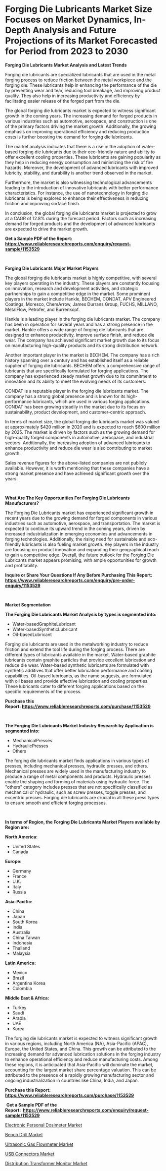 <p><h1>Forging Die Lubricants Market Size Focuses on Market Dynamics, In-Depth Analysis and Future Projections of its Market Forecasted for Period from 2023 to 2030</h1></p><p><strong>Forging Die Lubricants Market Analysis and Latest Trends</strong></p>
<p><p>Forging die lubricants are specialized lubricants that are used in the metal forging process to reduce friction between the metal workpiece and the forging die. These lubricants help in enhancing the performance of the die by preventing wear and tear, reducing tool breakage, and improving product quality. They also help in increasing productivity and efficiency by facilitating easier release of the forged part from the die.</p><p>The global forging die lubricants market is expected to witness significant growth in the coming years. The increasing demand for forged products in various industries such as automotive, aerospace, and construction is one of the primary factors driving the market growth. Additionally, the growing emphasis on improving operational efficiency and reducing production costs is further boosting the demand for forging die lubricants.</p><p>The market analysis indicates that there is a rise in the adoption of water-based forging die lubricants due to their eco-friendly nature and ability to offer excellent cooling properties. These lubricants are gaining popularity as they help in reducing energy consumption and minimizing the risk of fire hazards. Moreover, the development of advanced lubricants with improved lubricity, stability, and durability is another trend observed in the market.</p><p>Furthermore, the market is also witnessing technological advancements leading to the introduction of innovative lubricants with better performance characteristics. For instance, the use of nanotechnology in forging die lubricants is being explored to enhance their effectiveness in reducing friction and improving surface finish.</p><p>In conclusion, the global forging die lubricants market is projected to grow at a CAGR of 12.8% during the forecast period. Factors such as increasing demand for forged products and the development of advanced lubricants are expected to drive the market growth.</p></p>
<p><strong>Get a Sample PDF of the Report:&nbsp; <a href="https://www.reliableresearchreports.com/enquiry/request-sample/1153529">https://www.reliableresearchreports.com/enquiry/request-sample/1153529</a></strong></p>
<p>&nbsp;</p>
<p><strong>Forging Die Lubricants Major Market Players</strong></p>
<p><p>The global forging die lubricants market is highly competitive, with several key players operating in the industry. These players are constantly focusing on innovation, research and development activities, and strategic partnerships to gain a competitive edge in the market. Some prominent players in the market include Hankle, BECHEM, CONDAT, APV Engineered Coatings, Moresco, ChemArrow, James Durrans Group, FUCHS, MILLANO, MetalFlow, Petrofer, and Burrenkopf.</p><p>Hankle is a leading player in the forging die lubricants market. The company has been in operation for several years and has a strong presence in the market. Hankle offers a wide range of forging die lubricants that are designed to enhance productivity, improve surface finish, and reduce die wear. The company has achieved significant market growth due to its focus on manufacturing high-quality products and its strong distribution network.</p><p>Another important player in the market is BECHEM. The company has a rich history spanning over a century and has established itself as a reliable supplier of forging die lubricants. BECHEM offers a comprehensive range of lubricants that are specifically formulated for forging applications. The company has experienced steady market growth due to its commitment to innovation and its ability to meet the evolving needs of its customers.</p><p>CONDAT is a reputable player in the forging die lubricants market. The company has a strong global presence and is known for its high-performance lubricants, which are used in various forging applications. CONDAT has been growing steadily in the market due to its focus on sustainability, product development, and customer-centric approach.</p><p>In terms of market size, the global forging die lubricants market was valued at approximately $420 million in 2020 and is expected to reach $600 million by 2025. The market is driven by factors such as the growing demand for high-quality forged components in automotive, aerospace, and industrial sectors. Additionally, the increasing adoption of advanced lubricants to enhance productivity and reduce die wear is also contributing to market growth.</p><p>Sales revenue figures for the above-listed companies are not publicly available. However, it is worth mentioning that these companies have a strong market presence and have achieved significant growth over the years.</p></p>
<p>&nbsp;</p>
<p><strong>What Are The Key Opportunities For Forging Die Lubricants Manufacturers?</strong></p>
<p><p>The Forging Die Lubricants market has experienced significant growth in recent years due to the growing demand for forged components in various industries such as automotive, aerospace, and transportation. The market is expected to continue its upward trend in the coming years, driven by increased industrialization in emerging economies and advancements in forging technologies. Additionally, the rising need for sustainable and eco-friendly lubricants is also fueling market growth. Key players in the industry are focusing on product innovation and expanding their geographical reach to gain a competitive edge. Overall, the future outlook for the Forging Die Lubricants market appears promising, with ample opportunities for growth and profitability.</p></p>
<p><strong>Inquire or Share Your Questions If Any Before Purchasing This Report: <a href="https://www.reliableresearchreports.com/enquiry/pre-order-enquiry/1153529">https://www.reliableresearchreports.com/enquiry/pre-order-enquiry/1153529</a></strong></p>
<p>&nbsp;</p>
<p><strong>Market Segmentation</strong></p>
<p><strong>The Forging Die Lubricants Market Analysis by types is segmented into:</strong></p>
<p><ul><li>Water-basedGraphiteLubricant</li><li>Water-basedSyntheticLubricant</li><li>Oil-basedLubricant</li></ul></p>
<p><p>Forging die lubricants are used in the metalworking industry to reduce friction and extend the tool life during the forging process. There are different types of lubricants available in the market. Water-based graphite lubricants contain graphite particles that provide excellent lubrication and reduce die wear. Water-based synthetic lubricants are formulated with synthetic additives that offer better lubrication performance and cooling capabilities. Oil-based lubricants, as the name suggests, are formulated with oil bases and provide effective lubrication and cooling properties. These lubricants cater to different forging applications based on the specific requirements of the process.</p></p>
<p><strong>Purchase this Report:&nbsp;<a href="https://www.reliableresearchreports.com/purchase/1153529">https://www.reliableresearchreports.com/purchase/1153529</a></strong></p>
<p>&nbsp;</p>
<p><strong>The Forging Die Lubricants Market Industry Research by Application is segmented into:</strong></p>
<p><ul><li>MechanicalPresses</li><li>HydraulicPresses</li><li>Others</li></ul></p>
<p><p>The forging die lubricants market finds applications in various types of presses, including mechanical presses, hydraulic presses, and others. Mechanical presses are widely used in the manufacturing industry to produce a range of metal components and products. Hydraulic presses enable the shaping and forming of materials using hydraulic force. The "others" category includes presses that are not specifically classified as mechanical or hydraulic, such as screw presses, toggle presses, and eccentric presses. Forging die lubricants are crucial in all these press types to ensure smooth and efficient forging processes.</p></p>
<p>&nbsp;</p>
<p><strong>In terms of Region, the Forging Die Lubricants Market Players available by Region are:</strong></p>
<p>
    <p> <strong> North America: </strong>
        <ul>
            <li>United States</li>
            <li>Canada</li>
        </ul>
        </p> 
    <p> <strong> Europe: </strong>
        <ul>
            <li>Germany</li>
            <li>France</li>
            <li>U.K.</li>
            <li>Italy</li>
            <li>Russia</li>
        </ul>
        </p> 
    <p> <strong> Asia-Pacific: </strong>
        <ul>
            <li>China</li>
            <li>Japan</li>
            <li>South Korea</li>
            <li>India</li>
            <li>Australia</li>
            <li>China Taiwan</li>
            <li>Indonesia</li>
            <li>Thailand</li>
            <li>Malaysia</li>
        </ul>
        </p> 
    <p> <strong> Latin America: </strong>
        <ul>
            <li>Mexico</li>
            <li>Brazil</li>
            <li>Argentina Korea</li>
            <li>Colombia</li>
        </ul>
        </p> 
    <p> <strong> Middle East & Africa: </strong>
        <ul>
            <li>Turkey</li>
            <li>Saudi</li>
            <li>Arabia</li>
            <li>UAE</li>
            <li>Korea</li>
        </ul>
    </p>
    </p>
<p><p>The forging die lubricants market is expected to witness significant growth in various regions, including North America (NA), Asia-Pacific (APAC), Europe, the United States, and China. This growth can be attributed to the increasing demand for advanced lubrication solutions in the forging industry to enhance operational efficiency and reduce manufacturing costs. Among these regions, it is anticipated that Asia-Pacific will dominate the market, accounting for the largest market share percentage valuation. This can be attributed to the presence of a rapidly growing manufacturing sector and ongoing industrialization in countries like China, India, and Japan.</p></p>
<p><strong>Purchase this Report: <a href="https://www.reliableresearchreports.com/purchase/1153529">https://www.reliableresearchreports.com/purchase/1153529</a></strong></p>
<p>&nbsp;<strong>Get a Sample PDF of the Report:&nbsp;&nbsp;<a href="https://www.reliableresearchreports.com/enquiry/request-sample/1153529">https://www.reliableresearchreports.com/enquiry/request-sample/1153529</a></strong></p>
<p><strong></strong></p>
<p><p><a href="https://medium.com/@irwingibson727/electronic-personal-dosimeter-market-size-and-market-trends-complete-industry-overview-2023-to-df3ba88a34ee">Electronic Personal Dosimeter Market</a></p><p><a href="https://medium.com/@timothychapman46/bench-drill-market-comprehensive-assessment-by-type-application-and-geography-220f0fc95f70">Bench Drill Market</a></p><p><a href="https://medium.com/@frankpeters35/ultrasonic-gas-flowmeter-market-analysis-its-cagr-market-segmentation-and-global-industry-92addaa045a0">Ultrasonic Gas Flowmeter Market</a></p><p><a href="https://medium.com/@caleighhane2777/usb-connectors-market-the-key-to-successful-business-strategy-forecast-till-2030-219eacac236f">USB Connectors Market</a></p><p><a href="https://medium.com/@royross51/distribution-transformer-monitor-market-focuses-on-market-share-size-and-projected-forecast-till-31464a33cfe6">Distribution Transformer Monitor Market</a></p></p>